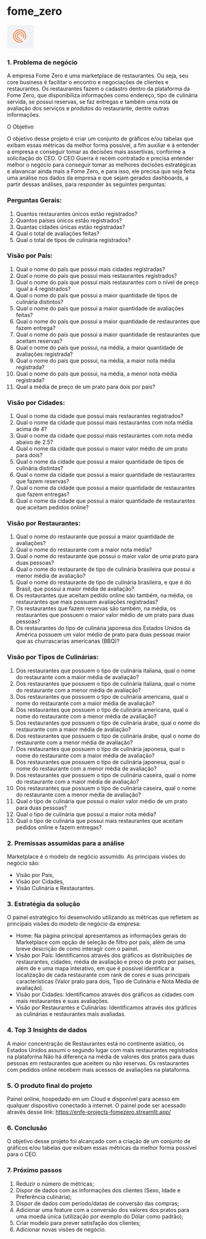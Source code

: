 # fome_zero
![Logo](https://github.com/CarvalhoEF/fome_zero/blob/main/logo1.png)

### 1. Problema de negócio

A empresa Fome Zero é uma marketplace de restaurantes. Ou seja, seu core business é facilitar o encontro e negociações de clientes e restaurantes. Os restaurantes fazem o cadastro dentro da plataforma da Fome Zero, que disponibiliza informações como endereço, tipo de culinária servida, se possui reservas, se faz entregas e também uma nota de avaliação dos serviços e produtos do restaurante, dentre outras informações.

O Objetivo

O objetivo desse projeto é criar um conjunto de gráficos e/ou tabelas que exibam essas métricas da melhor forma possível, a fim auxiliar e à entender a empresa e conseguir tomar as decisões mais assertivas, conforme a solicitação do CEO.
O CEO Guerra é recém contratado e precisa entender melhor o negócio para conseguir tomar as melhores decisões estratégicas e alavancar ainda mais a Fome Zero, e para isso, ele precisa que seja feita uma análise nos dados da empresa e que sejam gerados dashboards, a partir dessas análises, para responder às seguintes perguntas:

### Perguntas Gerais:

1. Quantos restaurantes únicos estão registrados?
2. Quantos países únicos estão registrados?
3. Quantas cidades únicas estão registradas?
4. Qual o total de avaliações feitas?
5. Qual o total de tipos de culinária registrados?

### Visão por País:

1. Qual o nome do país que possui mais cidades registradas?
2. Qual o nome do país que possui mais restaurantes registrados?
3. Qual o nome do país que possui mais restaurantes com o nível de preço igual a 4
registrados?
4. Qual o nome do país que possui a maior quantidade de tipos de culinária
distintos?
5. Qual o nome do país que possui a maior quantidade de avaliações feitas?
6. Qual o nome do país que possui a maior quantidade de restaurantes que fazem
entrega?
7. Qual o nome do país que possui a maior quantidade de restaurantes que aceitam
reservas?
8. Qual o nome do país que possui, na média, a maior quantidade de avaliações
registrada?
9. Qual o nome do país que possui, na média, a maior nota média registrada?
10. Qual o nome do país que possui, na média, a menor nota média registrada?
11. Qual a média de preço de um prato para dois por país?

### Visão por Cidades:

1. Qual o nome da cidade que possui mais restaurantes registrados?
2. Qual o nome da cidade que possui mais restaurantes com nota média acima de
4?
3. Qual o nome da cidade que possui mais restaurantes com nota média abaixo de
2.5?
4. Qual o nome da cidade que possui o maior valor médio de um prato para dois?
5. Qual o nome da cidade que possui a maior quantidade de tipos de culinária
distintas?
6. Qual o nome da cidade que possui a maior quantidade de restaurantes que fazem
reservas?
7. Qual o nome da cidade que possui a maior quantidade de restaurantes que fazem
entregas?
8. Qual o nome da cidade que possui a maior quantidade de restaurantes que
aceitam pedidos online?

### Visão por Restaurantes:

1. Qual o nome do restaurante que possui a maior quantidade de avaliações?
2. Qual o nome do restaurante com a maior nota média?
3. Qual o nome do restaurante que possui o maior valor de uma prato para duas
pessoas?
4. Qual o nome do restaurante de tipo de culinária brasileira que possui a menor
média de avaliação?
5. Qual o nome do restaurante de tipo de culinária brasileira, e que é do Brasil, que
possui a maior média de avaliação?
6. Os restaurantes que aceitam pedido online são também, na média, os
restaurantes que mais possuem avaliações registradas?
7. Os restaurantes que fazem reservas são também, na média, os restaurantes que
possuem o maior valor médio de um prato para duas pessoas?
8. Os restaurantes do tipo de culinária japonesa dos Estados Unidos da América
possuem um valor médio de prato para duas pessoas maior que as churrascarias
americanas (BBQ)?

### Visão por Tipos de Culinárias:

1. Dos restaurantes que possuem o tipo de culinária italiana, qual o nome do
restaurante com a maior média de avaliação?
2. Dos restaurantes que possuem o tipo de culinária italiana, qual o nome do
restaurante com a menor média de avaliação?
3. Dos restaurantes que possuem o tipo de culinária americana, qual o nome do
restaurante com a maior média de avaliação?
4. Dos restaurantes que possuem o tipo de culinária americana, qual o nome do
restaurante com a menor média de avaliação?
5. Dos restaurantes que possuem o tipo de culinária árabe, qual o nome do
restaurante com a maior média de avaliação?
6. Dos restaurantes que possuem o tipo de culinária árabe, qual o nome do
restaurante com a menor média de avaliação?
7. Dos restaurantes que possuem o tipo de culinária japonesa, qual o nome do
restaurante com a maior média de avaliação?
8. Dos restaurantes que possuem o tipo de culinária japonesa, qual o nome do
restaurante com a menor média de avaliação?
9. Dos restaurantes que possuem o tipo de culinária caseira, qual o nome do
restaurante com a maior média de avaliação?
10. Dos restaurantes que possuem o tipo de culinária caseira, qual o nome do
restaurante com a menor média de avaliação?
11. Qual o tipo de culinária que possui o maior valor médio de um prato para duas
pessoas?
12. Qual o tipo de culinária que possui a maior nota média?
13. Qual o tipo de culinária que possui mais restaurantes que aceitam pedidos
online e fazem entregas?

### 2. Premissas assumidas para a análise
Marketplace é o modelo de negócio assumido.
As principais visões do negócio são: 
- Visão por País,
- Visão por Cidades,
- Visão Culinária e Restaurantes.
  
### 3. Estratégia da solução

O painel estratégico foi desenvolvido utilizando as métricas que refletem as principais visões do modelo de negócio da empresa:

- Home:
Na página principal apresentamos as informações gerais do Marketplace com opção de seleção de filtro por país, além de uma breve descrição de como interagir com o painel.
- Visão por País:
Identificamos através dos gráficos as distribuições de restaurantes, cidades, média de avaliação e preço de prato por países, além de e uma mapa interativo, em que é possível identificar a localização de cada restaurante com rank de cores e suas principais características (Valor prato para dois, Tipo de Culinária e Nota Média de avaliação).
- Visão por Cidades:
Identificamos através dos gráficos as cidades com mais restaurantes e suas avaliações.
- Visão por Restaurantes e Culinárias:
Identificamos através dos gráficos as culinárias e restaurantes mais avaliadas.

### 4. Top 3 Insights de dados

A maior concentração de Restaurantes está no continente asiático, os Estados Unidos assumi o segundo lugar com mais restaurantes registrados na plataforma
Não há diferença na média de valores dos pratos para duas pessoas em restaurantes que aceitem ou não reservas.
Os restaurantes com pedidos online recebem mais acessos de avaliações na plataforma.

### 5. O produto final do projeto

Painel online, hospedado em um Cloud e disponível para acesso em qualquer dispositivo conectado à internet. O painel pode ser acessado através desse link: https://enfe-projects-fomezero.streamlit.app/

### 6. Conclusão

O objetivo desse projeto foi alcançado com a criação de um conjunto de gráficos e/ou tabelas que exibam essas métricas da melhor forma possível para o CEO.

### 7. Próximo passos

1. Reduzir o número de métricas;
2. Dispor de dados com as informações dos clientes (Sexo, Idade e Preferência culinária);
3. Dispor de dados com período/datas de conversão das compras;
4. Adicionar uma feature com a conversão dos valores dos pratos para uma moeda única (utilização por exemplo do Dólar como padrão);
5. Criar modelo para prever satisfação dos clientes;
6. Adicionar novas visões de negócio.
